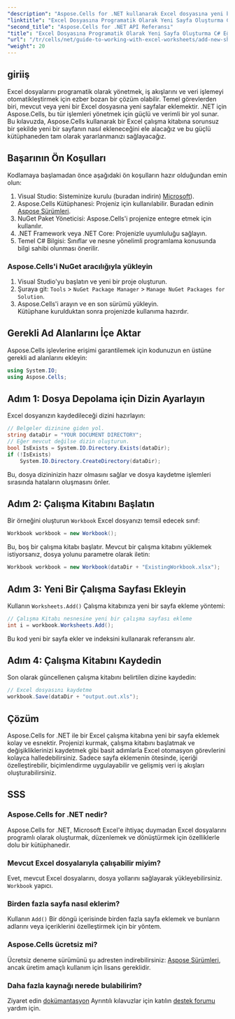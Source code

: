 ```yaml
---
"description": "Aspose.Cells for .NET kullanarak Excel dosyasına yeni bir çalışma sayfasının nasıl zahmetsizce ekleneceğini öğrenin. Bu kapsamlı kılavuz, adım adım bir yaklaşım, kod örnekleri ve faydalı ipuçları sunar."
"linktitle": "Excel Dosyasına Programatik Olarak Yeni Sayfa Oluşturma C# Eğitimi"
"second_title": "Aspose.Cells for .NET API Referansı"
"title": "Excel Dosyasına Programatik Olarak Yeni Sayfa Oluşturma C# Eğitimi"
"url": "/tr/cells/net/guide-to-working-with-excel-worksheets/add-new-sheet-to-excel-file-csharp-tutorial/"
"weight": 20
---
```


## giriiş

Excel dosyalarını programatik olarak yönetmek, iş akışlarını ve veri işlemeyi otomatikleştirmek için ezber bozan bir çözüm olabilir. Temel görevlerden biri, mevcut veya yeni bir Excel dosyasına yeni sayfalar eklemektir. .NET için Aspose.Cells, bu tür işlemleri yönetmek için güçlü ve verimli bir yol sunar. Bu kılavuzda, Aspose.Cells kullanarak bir Excel çalışma kitabına sorunsuz bir şekilde yeni bir sayfanın nasıl ekleneceğini ele alacağız ve bu güçlü kütüphaneden tam olarak yararlanmanızı sağlayacağız.

## Başarının Ön Koşulları

Kodlamaya başlamadan önce aşağıdaki ön koşulların hazır olduğundan emin olun:

1. Visual Studio: Sisteminize kurulu (buradan indirin) [Microsoft](https://visualstudio.microsoft.com/)).
2. Aspose.Cells Kütüphanesi: Projeniz için kullanılabilir. Buradan edinin [Aspose Sürümleri](https://releases.aspose.com/cells/net/).
3. NuGet Paket Yöneticisi: Aspose.Cells'i projenize entegre etmek için kullanılır.
4. .NET Framework veya .NET Core: Projenizle uyumluluğu sağlayın.
5. Temel C# Bilgisi: Sınıflar ve nesne yönelimli programlama konusunda bilgi sahibi olunması önerilir.

### Aspose.Cells'i NuGet aracılığıyla yükleyin

1. Visual Studio'yu başlatın ve yeni bir proje oluşturun.
2. Şuraya git: `Tools` > `NuGet Package Manager` > `Manage NuGet Packages for Solution`.
3. Aspose.Cells'i arayın ve en son sürümü yükleyin.  
   Kütüphane kurulduktan sonra projenizde kullanıma hazırdır.


## Gerekli Ad Alanlarını İçe Aktar

Aspose.Cells işlevlerine erişimi garantilemek için kodunuzun en üstüne gerekli ad alanlarını ekleyin:

```csharp
using System.IO;
using Aspose.Cells;
```

## Adım 1: Dosya Depolama için Dizin Ayarlayın

Excel dosyanızın kaydedileceği dizini hazırlayın:

```csharp
// Belgeler dizinine giden yol.
string dataDir = "YOUR DOCUMENT DIRECTORY";
// Eğer mevcut değilse dizin oluşturun.
bool IsExists = System.IO.Directory.Exists(dataDir);
if (!IsExists)
    System.IO.Directory.CreateDirectory(dataDir);
```

Bu, dosya dizininizin hazır olmasını sağlar ve dosya kaydetme işlemleri sırasında hataların oluşmasını önler.


## Adım 2: Çalışma Kitabını Başlatın

Bir örneğini oluşturun `Workbook` Excel dosyanızı temsil edecek sınıf:

```csharp
Workbook workbook = new Workbook();
```

Bu, boş bir çalışma kitabı başlatır. Mevcut bir çalışma kitabını yüklemek istiyorsanız, dosya yolunu parametre olarak iletin:

```csharp
Workbook workbook = new Workbook(dataDir + "ExistingWorkbook.xlsx");
```


## Adım 3: Yeni Bir Çalışma Sayfası Ekleyin

Kullanın `Worksheets.Add()` Çalışma kitabınıza yeni bir sayfa ekleme yöntemi:

```csharp
// Çalışma Kitabı nesnesine yeni bir çalışma sayfası ekleme
int i = workbook.Worksheets.Add();
```

Bu kod yeni bir sayfa ekler ve indeksini kullanarak referansını alır.


## Adım 4: Çalışma Kitabını Kaydedin

Son olarak güncellenen çalışma kitabını belirtilen dizine kaydedin:

```csharp
// Excel dosyasını kaydetme
workbook.Save(dataDir + "output.out.xls");
```

## Çözüm

Aspose.Cells for .NET ile bir Excel çalışma kitabına yeni bir sayfa eklemek kolay ve esnektir. Projenizi kurmak, çalışma kitabını başlatmak ve değişikliklerinizi kaydetmek gibi basit adımlarla Excel otomasyon görevlerini kolayca halledebilirsiniz. Sadece sayfa eklemenin ötesinde, içeriği özelleştirebilir, biçimlendirme uygulayabilir ve gelişmiş veri iş akışları oluşturabilirsiniz.

## SSS

### Aspose.Cells for .NET nedir?

Aspose.Cells for .NET, Microsoft Excel'e ihtiyaç duymadan Excel dosyalarını programlı olarak oluşturmak, düzenlemek ve dönüştürmek için özelliklerle dolu bir kütüphanedir.

### Mevcut Excel dosyalarıyla çalışabilir miyim?

Evet, mevcut Excel dosyalarını, dosya yollarını sağlayarak yükleyebilirsiniz. `Workbook` yapıcı.

### Birden fazla sayfa nasıl eklerim?

Kullanın `Add()` Bir döngü içerisinde birden fazla sayfa eklemek ve bunların adlarını veya içeriklerini özelleştirmek için bir yöntem.

### Aspose.Cells ücretsiz mi?

Ücretsiz deneme sürümünü şu adresten indirebilirsiniz: [Aspose Sürümleri](https://releases.aspose.com/), ancak üretim amaçlı kullanım için lisans gereklidir.

### Daha fazla kaynağı nerede bulabilirim?

Ziyaret edin [dokümantasyon](https://reference.aspose.com/cells/net/) Ayrıntılı kılavuzlar için katılın [destek forumu](https://forum.aspose.com/c/cells/9) yardım için.
